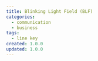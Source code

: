 ```yaml
---
title: Blinking Light Field (BLF)
categories:
  - communication
  - business
tags:
  - line key
created: 1.0.0
updated: 1.0.0
---
```

